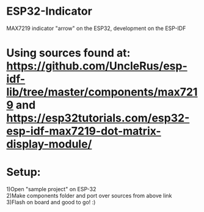 # ESP32-Indicator
MAX7219 indicator "arrow" on the ESP32, development on the ESP-IDF


# Using sources found at: https://github.com/UncleRus/esp-idf-lib/tree/master/components/max7219 and https://esp32tutorials.com/esp32-esp-idf-max7219-dot-matrix-display-module/


# Setup:  
1)Open "sample project" on ESP-32  
2)Make components folder and port over sources from above link  
3)Flash on board and good to go! :)
